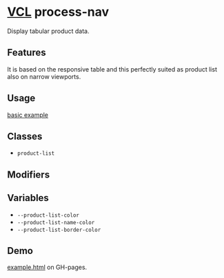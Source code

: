 # [VCL](https://vcl.github.io/) process-nav

Display tabular product data.

## Features

It is based on the responsive table and this perfectly suited as product list
also on narrow viewports.

## Usage

[basic example](/demo/example.html)

## Classes

- `product-list`

## Modifiers

## Variables

- `--product-list-color`
- `--product-list-name-color`
- `--product-list-border-color`

## Demo

[example.html](/demo/example.html) on GH-pages.

